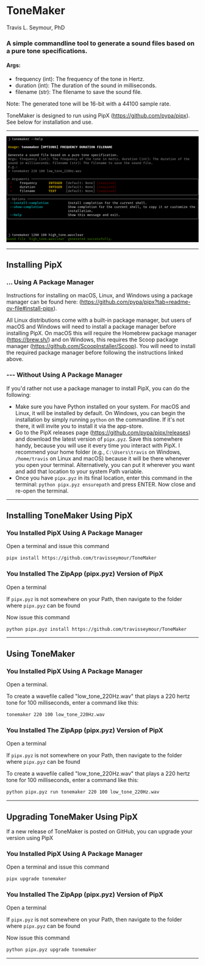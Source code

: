 # ToneMaker

Travis L. Seymour, PhD

### A simple commandline tool to generate a sound files based on a pure tone specifications.

#### Args:

- frequency (int): The frequency of the tone in Hertz.
- duration (int): The duration of the sound in milliseconds.
- filename (str): The filename to save the sound file.

Note: The generated tone will be 16-bit with a 44100 sample rate.

ToneMaker is designed to run using PipX (https://github.com/pypa/pipx). See below for installation and use.

---

![screenshot.png](screenshot.png)

---

## Installing PipX


### ... Using A Package Manager

Instructions for installing on macOS, Linux, and Windows using a package manager can be found here: (https://github.com/pypa/pipx?tab=readme-ov-file#install-pipx). 

All Linux distributions come with a built-in package manager, but users of macOS and Windows will need to install a package manager before installing PipX. On macOS this will require the Homebrew package manager (https://brew.sh/) and on Windows, this requires the Scoop  package manager (https://github.com/ScoopInstaller/Scoop). You will need to install the required package manager before following the instructions linked above.

### --- Without Using A Package Manager

If you'd rather not use a package manager to install PipX, you can do the following:

- Make sure you have Python installed on your system. For macOS and Linux, it will be installed by default. On Windows, you can begin the installation by simply running `python` on the commandline. If it's not there, it will invite you to install it via the app-store.
- Go to the PipX releases page (https://github.com/pypa/pipx/releases) and download the latest version of `pipx.pyz`. Save this somewhere handy, because you will use it every time you interact with PipX. I recommend your home folder (e.g., `C:\Users\travis` on Windows, `/home/travis` on Linux and macOS) because it will be there whenever you open your terminal. Alternatively, you can put it wherever you want and add that location to your system Path variable.
- Once you have `pipx.pyz` in its final location, enter this command in the terminal: `python pipx.pyz ensurepath` and press ENTER. Now close and re-open the terminal.

---

## Installing ToneMaker Using PipX

### You Installed PipX Using A Package Manager

Open a terminal and issue this command

```bash
pipx install https://github.com/travisseymour/ToneMaker
```

### You Installed The ZipApp (pipx.pyz) Version of PipX

Open a terminal
 
If `pipx.pyz` is not somewhere on your Path, then navigate to the folder where `pipx.pyz` can be found

Now issue this command

```bash
python pipx.pyz install https://github.com/travisseymour/ToneMaker
```

--- 

## Using ToneMaker

### You Installed PipX Using A Package Manager

Open a terminal. 

To create a wavefile called "low_tone_220Hz.wav" that plays a 220 hertz tone for 100 milliseconds, enter a command like this:


```bash
tonemaker 220 100 low_tone_220Hz.wav
```

### You Installed The ZipApp (pipx.pyz) Version of PipX

Open a terminal

If `pipx.pyz` is not somewhere on your Path, then navigate to the folder where `pipx.pyz` can be found

To create a wavefile called "low_tone_220Hz.wav" that plays a 220 hertz tone for 100 milliseconds, enter a command like this:

```bash
python pipx.pyz run tonemaker 220 100 low_tone_220Hz.wav
```

---

## Upgrading ToneMaker Using PipX

If a new release of ToneMaker is posted on GitHub, you can upgrade your version using PipX

### You Installed PipX Using A Package Manager

Open a terminal and issue this command

```bash
pipx upgrade tonemaker
```

### You Installed The ZipApp (pipx.pyz) Version of PipX

Open a terminal
 
If `pipx.pyz` is not somewhere on your Path, then navigate to the folder where `pipx.pyz` can be found

Now issue this command

```bash
python pipx.pyz upgrade tonemaker
```

---
